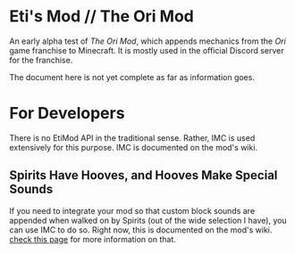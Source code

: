 # Eti's Mod // The Ori Mod

An early alpha test of *The Ori Mod*, which appends mechanics from the *Ori* game franchise to Minecraft. It is mostly used in the official Discord server for the franchise.

The document here is not yet complete as far as information goes.

# For Developers

There is no EtiMod API in the traditional sense. Rather, IMC is used extensively for this purpose. IMC is documented on the mod's wiki.

## Spirits Have Hooves, and Hooves Make Special Sounds
If you need to integrate your mod so that custom block sounds are appended when walked on by Spirits (out of the wide selection I have), you can use IMC to do so. Right now, this is documented on the mod's wiki. [check this page](https://the-ori-minecraft-mod.fandom.com/wiki/IMC_Methods) for more information on that.